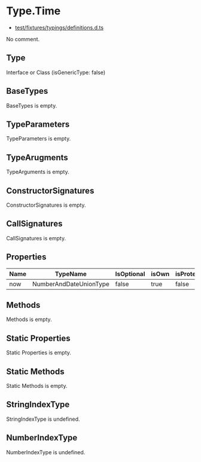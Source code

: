 # Type.Time

* [test/fixtures/typings/definitions.d.ts](/test/fixtures/typings/definitions.d.ts#L69)

No comment.

## Type

Interface or Class (isGenericType: false)

## BaseTypes

BaseTypes is empty.

## TypeParameters

TypeParameters is empty.

## TypeArugments

TypeArguments is empty.

## ConstructorSignatures

ConstructorSignatures is empty.

## CallSignatures

CallSignatures is empty.

## Properties

Name|TypeName|IsOptional|isOwn|isProtected|Tags|Comment
---|---|---|---|---|---|---
now|NumberAndDateUnionType|false|true|false||

## Methods

Methods is empty.

## Static Properties

Static Properties is empty.

## Static Methods

Static Methods is empty.

## StringIndexType

StringIndexType is undefined.

## NumberIndexType

NumberIndexType is undefined.
